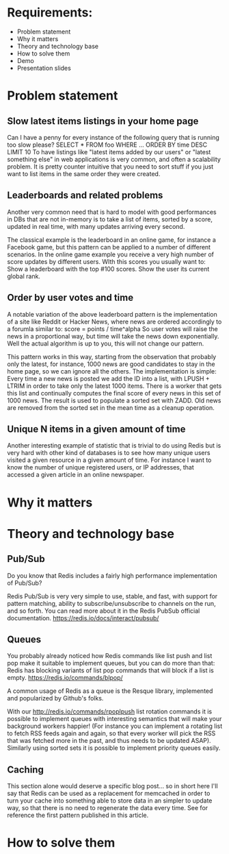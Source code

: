 # Requirements:
 - Problem statement
 - Why it matters
 - Theory and technology base
 - How to solve them
 - Demo
 - Presentation slides
# Problem statement

## Slow latest items listings in your home page
Can I have a penny for every instance of the following query that is running too slow please?
SELECT * FROM foo WHERE ... ORDER BY time DESC LIMIT 10
To have listings like "latest items added by our users" or "latest something else" in web applications is very common, and often a scalability problem. It is pretty counter intuitive that you need to sort stuff if you just want to list items in the same order they were created.

## Leaderboards and related problems
Another very common need that is hard to model with good performances in DBs that are not in-memory is to take a list of items, sorted by a score, updated in real time, with many updates arriving every second.

The classical example is the leaderboard in an online game, for instance a Facebook game, but this pattern can be applied to a number of different scenarios. In the online game example you receive a very high number of score updates by different users. WIth this scores you usually want to:
Show a leaderboard with the top #100 scores.
Show the user its current global rank.

## Order by user votes and time
A notable variation of the above leaderboard pattern is the implementation of a site like Reddit or Hacker News, where news are ordered accordingly to a forumla similar to:
score = points / time^alpha
So user votes will raise the news in a proportional way, but time will take the news down exponentially. Well the actual algorithm is up to you, this will not change our pattern.

This pattern works in this way, starting from the observation that probably only the latest, for instance, 1000 news are good candidates to stay in the home page, so we can ignore all the others. The implementation is simple:
Every time a new news is posted we add the ID into a list, with LPUSH + LTRIM in order to take only the latest 1000 items.
There is a worker that gets this list and continually computes the final score of every news in this set of 1000 news. The result is used to populate a sorted set with ZADD. Old news are removed from the sorted set in the mean time as a cleanup operation.

## Unique N items in a given amount of time
Another interesting example of statistic that is trivial to do using Redis but is very hard with other kind of databases is to see how many unique users visited a given resource in a given amount of time. For instance I want to know the number of unique registered users, or IP addresses, that accessed a given article in an online newspaper.

# Why it matters
# Theory and technology base

## Pub/Sub
Do you know that Redis includes a fairly high performance implementation of Pub/Sub?

Redis Pub/Sub is very very simple to use, stable, and fast, with support for pattern matching, ability to subscribe/unsubscribe to channels on the run, and so forth. You can read more about it in the Redis PubSub official documentation. https://redis.io/docs/interact/pubsub/

## Queues
You probably already noticed how Redis commands like list push and list pop make it suitable to implement queues, but you can do more than that: Redis has blocking variants of list pop commands that will block if a list is empty. https://redis.io/commands/blpop/

A common usage of Redis as a queue is the Resque library, implemented and popularized by Github's folks.

With our http://redis.io/commands/rpoplpush list rotation commands it is possible to implement queues with interesting semantics that will make your background workers happier! (For instance you can implement a rotating list to fetch RSS feeds again and again, so that every worker will pick the RSS that was fetched more in the past, and thus needs to be updated ASAP). Similarly using sorted sets it is possible to implement priority queues easily.

## Caching
This section alone would deserve a specific blog post... so in short here I'll say that Redis can be used as a replacement for memcached in order to turn your cache into something able to store data in an simpler to update way, so that there is no need to regenerate the data every time. See for reference the first pattern published in this article.

# How to solve them
